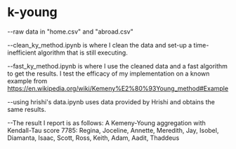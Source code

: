 # k-young

--raw data in "home.csv" and "abroad.csv"

--clean_ky_method.ipynb is where I clean the data and set-up a
time-inefficient algorithm that is still executing.

--fast_ky_method.ipynb is where I use the cleaned data and a fast
algorithm to get the results. I test the efficacy of my implementation
on a known example from
https://en.wikipedia.org/wiki/Kemeny%E2%80%93Young_method#Example

--using hrishi's data.ipynb uses data provided by Hrishi and obtains the same
results.

--The result I report is as follows:
A Kemeny-Young aggregation with Kendall-Tau score 7785: Regina,
Joceline, Annette, Meredith, Jay, Isobel, Diamanta, Isaac, Scott, Ross,
Keith, Adam, Aadit, Thaddeus

